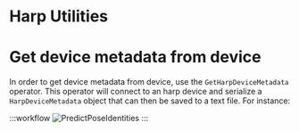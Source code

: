 Harp Utilities
==========

# Get device metadata from device

In order to get device metadata from device, use the `GetHarpDeviceMetadata` operator. This operator will connect to an harp device and serialize a `HarpDeviceMetadata` object that can then be saved to a text file. For instance:

:::workflow
![PredictPoseIdentities](~/workflows/GenerateHarpDeviceMetadatataExample.bonsai)
:::